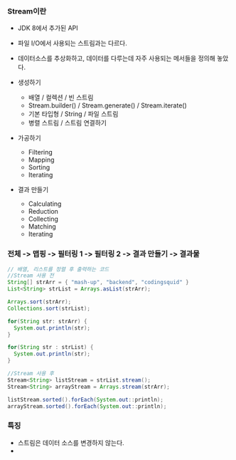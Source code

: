 ### Stream이란
- JDK 8에서 추가된 API
- 파일 I/O에서 사용되는 스트림과는 다르다.
- 데이터소스를 추상화하고, 데이터를 다루는데 자주 사용되는 메서들을 정의해 놓았다.

- 생성하기
  - 배열 / 컬렉션 / 빈 스트림
  - Stream.builder() / Stream.generate() / Stream.iterate()
  - 기본 타입형 / String / 파일 스트림
  - 병렬 스트림 / 스트림 연결하기
- 가공하기
  - Filtering
  - Mapping
  - Sorting
  - Iterating
- 결과 만들기
  - Calculating
  - Reduction
  - Collecting
  - Matching
  - Iterating

### 전체 -> 맵핑 -> 필터링 1 -> 필터링 2 -> 결과 만들기 -> 결과물

~~~ java
// 배열, 리스트를 정렬 후 출력하는 코드
//Stream 사용 전
String[] strArr = { "mash-up", "backend", "codingsquid" }
List<String> strList = Arrays.asList(strArr);

Arrays.sort(strArr);
Collections.sort(strList);

for(String str: strArr) {
  System.out.println(str);
}

for(String str : strList) {
  System.out.println(str);
}

//Stream 사용 후
Stream<String> listStream = strList.stream();
Stream<String> arrayStream = Arrays.stream(strArr);

listStream.sorted().forEach(System.out::println);
arrayStream.sorted().forEach(System.out::println);
~~~


### 특징
- 스트림은 데이터 소스를 변경하지 않는다.
- 